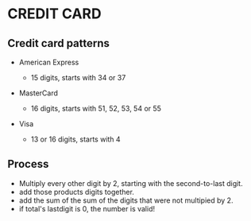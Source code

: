 # CREDIT CARD

## Credit card patterns
* American Express
    * 15 digits, starts with 34 or 37

* MasterCard
    * 16 digits, starts with 51, 52, 53, 54 or 55

* Visa
    * 13 or 16 digits, starts with 4     

## Process
* Multiply every other digit by 2, starting with the second-to-last digit.
* add those products digits together.
* add the sum of the sum of the digits that were not multipied by 2.
* if total's lastdigit is 0, the number is valid!